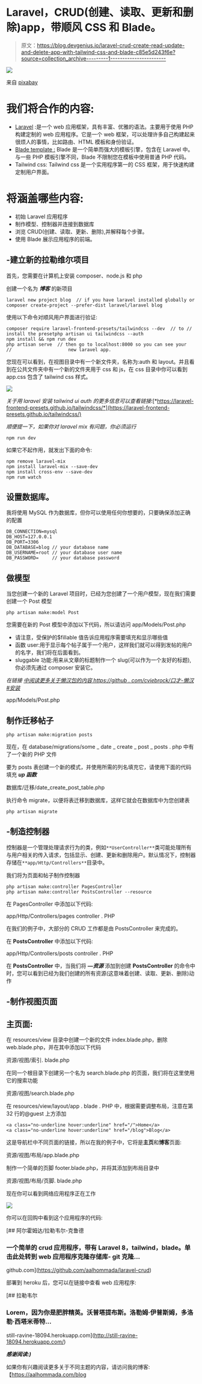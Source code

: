 # Laravel，CRUD(创建、读取、更新和删除)app，带顺风 CSS 和 Blade。

> 原文：<https://blog.devgenius.io/laravel-crud-create-read-update-and-delete-app-with-tailwind-css-and-blade-c85e5d243f6e?source=collection_archive---------1----------------------->

![](img/923a480e0a04d4efc5d83a8b01ea776a.png)

来自 [pixabay](https://pixabay.com/photos/coding-business-working-macbook-699318/)

# 我们将合作的内容:

*   [Laravel](https://laravel.com/) :是一个 web 应用框架，具有丰富、优雅的语法。主要用于使用 PHP 构建定制的 web 应用程序。它是一个 web 框架，可以处理许多自己构建起来很烦人的事情，比如路由、HTML 模板和身份验证。
*   [Blade template :](https://laravel.com/docs/8.x/blade) Blade 是一个简单而强大的模板引擎，包含在 Laravel 中。与一些 PHP 模板引擎不同，Blade 不限制您在模板中使用普通 PHP 代码。
*   Tailwind css: Tailwind css 是一个实用程序第一的 CSS 框架，用于快速构建定制用户界面。

# 将涵盖哪些内容:

*   初始 Laravel 应用程序
*   制作模型、控制器并连接到数据库
*   浏览 CRUD(创建、读取、更新、删除),并解释每个步骤。
*   使用 Blade 展示应用程序的前端。

## -建立新的拉勒维尔项目

首先，您需要在计算机上安装 composer、node.js 和 php

创建一个名为 ***博客*** 的新项目

```
laravel new project blog  // if you have laravel installed globally or
composer create-project --prefer-dist laravel/laravel blog
```

使用以下命令对顺风用户界面进行验证:

```
composer require laravel-frontend-presets/tailwindcss --dev  // to //                                           install the presetphp artisan ui tailwindcss --auth
npm install && npm run dev
php artisan serve  // then go to localhost:8000 so you can see your   //                     new laravel app.
```

您现在可以看到，在视图目录中有一个新文件夹，名称为:auth 和 layout。并且看到在公共文件夹中有一个新的文件夹用于 css 和 js，在 css 目录中你可以看到 app.css 包含了 tailwind css 样式。

![](img/f1f739e666ff78810fa4399a2e8bba4e.png)

*关于用 laravel 安装 tailwind ui auth 的更多信息可以查看链接:*[*https://laravel-frontend-presets.github.io/tailwindcss/*](https://laravel-frontend-presets.github.io/tailwindcss/)

*顺便提一下，如果你对 laravel mix 有问题，你必须运行*

```
npm run dev
```

如果它不起作用，就发出下面的命令:

```
npm remove laravel-mix
npm install laravel-mix --save-dev
npm install cross-env --save-dev
npm rum watch
```

## 设置数据库。

我将使用 MySQL 作为数据库，但你可以使用任何你想要的，只要确保添加正确的配置

```
DB_CONNECTION=mysql
DB_HOST=127.0.0.1 
DB_PORT=3306 
DB_DATABASE=blog // your database name 
DB_USERNAME=root // your database user name 
DB_PASSWORD=     // your database password
```

## 做模型

当您创建一个新的 Laravel 项目时，已经为您创建了一个用户模型，现在我们需要创建一个 Post 模型

```
php artisan make:model Post
```

您需要在新的 Post 模型中添加以下代码，所以请访问 app/Models/Post.php

*   请注意，受保护的$fillable 值告诉应用程序需要填充和显示哪些值
*   函数 user:用于显示每个帖子属于一个用户，这样我们就可以得到发帖的用户的名字，我们将在后面看到。
*   sluggable 功能:用来从文章的标题制作一个 slug(可以作为一个友好的标题),你必须先通过 composer 安装它。

*在链接* [*中阅读更多关于懒汉包的内容 https://github . com/cviebrock/口才-懒汉#安装*](https://github.com/cviebrock/eloquent-sluggable#installation)

app/Models/Post.php

## 制作迁移帖子

```
php artisan make:migration posts
```

现在，在 database/migrations/some _ date _ create _ post _ posts . php 中有了一个新的 PHP 文件

要为 posts 表创建一个新的模式，并使用所需的列名填充它，请使用下面的代码填充 ***up 函数***

数据库/迁移/date_create_post_table.php

执行命令 migrate，以便将表迁移到数据库，这样它就会在数据库中为您创建表

```
php artisan migrate
```

## -制造控制器

控制器是一个管理处理请求行为的类，例如`**UserController**`类可能处理所有与用户相关的传入请求，包括显示、创建、更新和删除用户。默认情况下，控制器存储在`**app/Http/Controllers**`目录中。

我们将为页面和帖子制作控制器

```
php artisan make:controller PagesController 
php artisan make:controller PostsController --resource
```

在 PagesController 中添加以下代码:

app/Http/Controllers/pages controller . PHP

在我们的例子中，大部分的 CRUD 工作都是由 PostsController 来完成的。

在 **PostsController** 中添加以下代码:

app/Http/Controllers/posts controller . PHP

在 **PostsController** 中，当我们将 ***—资源*** 添加到创建 **PostsController** 的命令中时，您可以看到已经为我们创建的所有资源(这意味着创建、读取、更新、删除)动作

## -制作视图页面

## 主页面:

在 resources/view 目录中创建一个新的文件 index.blade.php，删除 web.blade.php，并在其中添加以下代码

资源/视图/索引. blade.php

在同一个根目录下创建另一个名为 search.blade.php 的页面，我们将在这里使用它的搜索功能

资源/视图/search.blade.php

在 resources/view/layout/app . blade . PHP 中，根据需要调整布局，注意在第 32 行的@guest 上方添加

```
<a class="no-underline hover:underline" href="/">Home</a>
<a class="no-underline hover:underline" href="/blog">Blog</a>
```

这是导航栏中不同页面的链接，所以在我的例子中，它将是**主页**和**博客**页面:

资源/视图/布局/app.blade.php

制作一个简单的页脚 footer.blade.php，并将其添加到布局目录中

资源/视图/布局/页脚. blade.php

现在你可以看到网络应用程序正在工作

![](img/06b89b7954a86983442cb1d932b69a8d.png)

你可以在回购中看到这个应用程序的代码:

[](https://github.com/aalhommada/laravel-crud) [## 阿尔霍姆达/拉勒韦尔-克鲁德

### 一个简单的 crud 应用程序，带有 Laravel 8，tailwind，blade。单击此处转到 web 应用程序克隆存储库- git 克隆…

github.com](https://github.com/aalhommada/laravel-crud) 

部署到 heroku 后，您可以在链接中查看 web 应用程序:

[](http://still-ravine-18094.herokuapp.com/) [## 拉勒韦尔

### Lorem，因为你是肥胖精英。沃普塔提布斯。洛勒姆·伊普斯姆，多洛勒·西塔米蒂特…

still-ravine-18094.herokuapp.com](http://still-ravine-18094.herokuapp.com/) 

***感谢阅读:)***

如果你有兴趣阅读更多关于不同主题的内容，请访问我的博客:【https://aalhommada.com/blog 